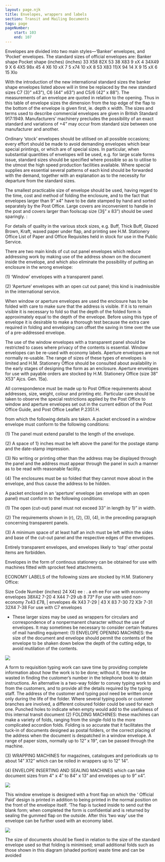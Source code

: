 ```yaml
---
layout: page.njk
title: Envelopes, wrappers and labels
section: Transit and Mailing Documents
tags: page
pageNumber:
    start: 103
    end: 107
---
```


Envelopes are divided into two main styles—‘Banker’ envelopes, and ‘Pocket’
envelopes. The standard sizes of official envelopes are:
Banker shape Pocket shape
(inches) (inches)
33 X58 82X 53
38 X83 9 xX 4
34X49 9 X 6
4X5 98x 45
4 X6 10 xX 7
5 x74 10 xX 8
53 X83 11}X 94
14 X 9
15 xX 6
15 XIo

With the introduction of the new international standard sizes the banker shape
envelopes listed above will in time be replaced by the new standard sizes C7 (3}” x43"),
C6 (44” x63”) and C5/6 (42” x 88").
The measurements of an envelope are quoted in relation to the opening. Thus in
this table of envelope sizes the dimension from the top edge of the flap to the bottom
of the envelope is given first, ie. depth x width. The sizes and terms used to describe
commercial envelopes are given in British Standard 917:1949. Manufacturers’
machinery precludes the possibility of an exact standard and variations of +4” may
occur from standard size between one manufacturer and another.

Ordinary ‘stock’ envelopes should be utilised on all possible occasions; every effort
should be made to avoid demanding envelopes which bear special printings, or which
are of special sizes. In particular, when substantial quantities of envelopes will be used,
e.g. for large scale forms issue, standard sizes should be specified where possible so as
to utilise to the utmost the high speed production facilities available. Where special
supplies are essential several patterns of each kind should be forwarded with the
demand, together with an explanation as to the necessity for departure from the
standard sizes.

The smallest practicable size of envelope should be used, having regard to the time,
cost and method of folding the enclosure, and to the fact that envelopes larger than
9” x4" have to be date stamped by hand and sorted separately by the Post Office.
Large covers are inconvenient to handle in the post and covers larger than foolscap
size (3§” x 83”) should be used sparingly. :

For details of quality in the various stock sizes, e.g. Buff, Thick Buff, Glazed
Brown, Kraft, waxed paper under flap, and printing see H.M. Stationery Office List of
Paper and Office Requisites held in stock for use in the Public Service.

There are two main kinds of cut out panel envelopes which reduce addressing work
by making use of the address shown on the document inside the envelope, and which
also eliminate the possibility of putting an enclosure in the wrong envelope:

(1) ‘Window’ envelopes with a transparent panel.

(2) ‘Aperture’ envelopes with an open cut out panel; this kind is inadmissible in the
international service.

When window or aperture envelopes are used the enclosure has to be folded with
care to make sure that the address is visible. If it is to remain visible it is necessary to
fold so that the depth of the folded form is approximately equal to the depth of the
envelope. Before using this type of envelope it is desirable to make a thorough test
because the extra care required in folding and enveloping can offset the saving in time
over the use of a pre-addressed envelope.

The use of the window envelopes with a transparent panel should be restricted to
cases where privacy of the contents is essential. Window envelopes can be re-used with
economy labels. Aperture envelopes are not normally re-usable. The range of sizes of
these types of envelopes is limited and H.M. Stationery Office should be consulted
about availability in the early stages of designing the form as an enclosure. Aperture
envelopes for use with payable orders are stocked by H.M. Stationery Office (size
38" X53” Ajcs. Gen. 15a).

All correspondence must be made up to Post Office requirements about addresses,
size, weight, colour and printing etc. Particular care should be taken to observe the
special restrictions applied by the Post Office to window and aperture envelopes set
out in the current edition of the Post Office Guide, and Post Office Leaflet P.2351.H.

from which the following details are taken.
A packet enclosed in a window envelope must conform to the following conditions:

(1) The panel must extend parallel to the length of the envelope.

(2) A space of 1} inches must be left above the panel for the postage stamp and
the date-stamp impression.

(3) No writing or printing other than the address may be displayed through the
panel and the address must appear through the panel in such a manner as to be read
with reasonable facility.

(4) The enclosures must be so folded that they cannot move about in the envelope,
and thus cause the address to be hidden.

A packet enclosed in an ‘aperture’ envelope (an envelope with an open panel) must
conform to the following conditions:

(1) The open (cut-out) panel must not exceed 33” in length by 1}” in width.

(2) The requirements shown in (r), (2), (3), (4), in the preceding paragraph concerning transparent panels.

(3) A minimum space of at least half an inch must be left within the sides and base
of the cut-out panel and the respective edges of the envelopes.

Entirely transparent envelopes, and envelopes likely to ‘trap’ other postal items are
forbidden.

Envelopes in the form of continous stationery can be obtained for use with machines
fitted with sprocket feed attachments.

ECONOMY LABELS of the following sizes are stocked by H.M. Stationery Office:

Size Code Number
(inches)
24 X4} ee : .
a eh ee For use with economy envelopes
38X42 7-20
4 X44 7-29
ub 8 73° For use with used non-economy
7x43 £78, | envelopes
4k X43 7-29 |
43 X 83 7-30
72 X3r 7-31
32X4 7-38 For use with C7 envelopes
* These larger sizes may be used as wrappers for circulars and correspondence of a nonpermanent character without the use of envelopes.
It may sometimes be necessary to consider certain features of mail handling
equipment:
(1) ENVELOPE OPENING MACHINES: the size of the document and envelope
should permit the contents of the envelope to be shaken down below the depth of the
cutting edge, to avoid mutilation of the contents.

![](1.jpg)

A form to requisition typing work can save time by providing complete information about
how the work is to be done; without it, time may be wasted in finding the customer’s
number in the telephone book to obtain instructions. An alternative is a two-way folder
to convey typing work to and from the customers, and to provide all the details required
by the typing staff. The address of the customer and typing pool need be written once
only during the life of the folder. Where several typing pools or customer branches are
involved, a different coloured folder could be used for each one. Punched holes to
indicate when empty would add to the usefulness of this internal transit document
(2) FOLDING MACHINES: these machines can make a variety of folds, ranging from
the single-fold to the more complicated accordion folds. Folding is so accurate that it
facilitates the tuck-in of documents designed as postal folders, or the correct placing
of the address when the document is despatched in a window envelope. A range of
paper sizes, normally up to 12” x 19", can be passed through the machine.

(3) WRAPPING MACHINES for magazines, catalogues and periodicals up to about
14” X12” which can be rolled in wrappers up to 12” 14".

(4) ENVELOPE INSERTING AND SEALING MACHINES which can take document
sizes from 4" x 4” to 84” x 13” and envelopes up to 9” x4”.

![](2.jpg)


This window envelope is designed with a front flap on which the ‘ Official Paid’ design is
printed in addition to being printed in the normal position on the front of the envelope
itself. ‘The flap is tucked inside to send out the blank form; when completed the form is
confidential and is returned by sealing the gummed flap on the outside. After this ‘two
way’ use the envelope can be further used with an economy label.

![](3.jpg)

The size of documents should be fixed in relation to the size of the standard envelope used
so that folding is minimised; small additional folds such as those shown in this diagram
(shaded portion) waste time and can be avoided
